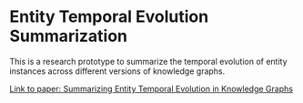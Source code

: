 # Entity Temporal Evolution Summarization

This is a research prototype to summarize the temporal evolution of entity instances across different versions of knowledge graphs.

[Link to paper: Summarizing Entity Temporal Evolution in Knowledge Graphs](https://www.researchgate.net/publication/331408465_Summarizing_Entity_Temporal_Evolution_in_Knowledge_Graphs)
